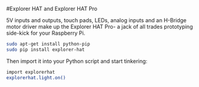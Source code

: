 <!--
---
name: Explorer HAT Pro
manufacturer: Pimoroni
url: https://github.com/pimoroni/explorer-hat
github: https://github.com/pimoroni/explorer-hat
buy: http://shop.pimoroni.com/products/explorer-hat
description: An all-in-one light, input, motor, touch and output add-on board.
pincount: 40
i2c:
  '0x28':
    name: Cap Touch
    device: cap1208
  '0x48':
    name: Analog Input
    device: ads1015
pin:
  '3': {}
  '5': {}
  '7':
    name: LED 1
    mode: output
    active: high
  '8': {}
  '10': {}
  '11':
    name: LED 2
    mode: output
    active: high
  '12': {}
  '13':
    name: LED 3
    mode: output
    active: high
  '15':
    name: Input 2
    mode: input
    active: high
  '16':
    name: Input 1
    mode: input
    active: high
  '18':
    name: Input 3
    mode: input
    active: high
  '19': {}
  '21': {}
  '22':
    name: Input 4
    mode: input
    active: high
  '23': {}
  '24': {}
  '29':
    name: LED 4
    mode: output
    active: high
  '31':
    name: Output 1
    mode: output
    active: high
  '32':
    name: Output 2
    mode: output
    active: high
  '33':
    name: Output 3
    mode: output
    active: high
  '35':
    name: Motor 1 +
    mode: output
    active: high
  '36':
    name: Output 4
    mode: output
    active: high
  '37':
    name: Motor 2 -
    mode: output
    active: high
  '38':
    name: Motor 1 -
    mode: output
    active: high
  '40':
    name: Motor 2 +
    mode: output
    active: high
-->
#Explorer HAT and Explorer HAT Pro

5V inputs and outputs, touch pads, LEDs, analog inputs and an H-Bridge motor driver make up the Explorer HAT Pro- a jack of all trades prototyping side-kick for your Raspberry Pi.

```bash
sudo apt-get install python-pip
sudo pip install explorer-hat
```

Then import it into your Python script and start tinkering:

```bash
import explorerhat
explorerhat.light.on()
```